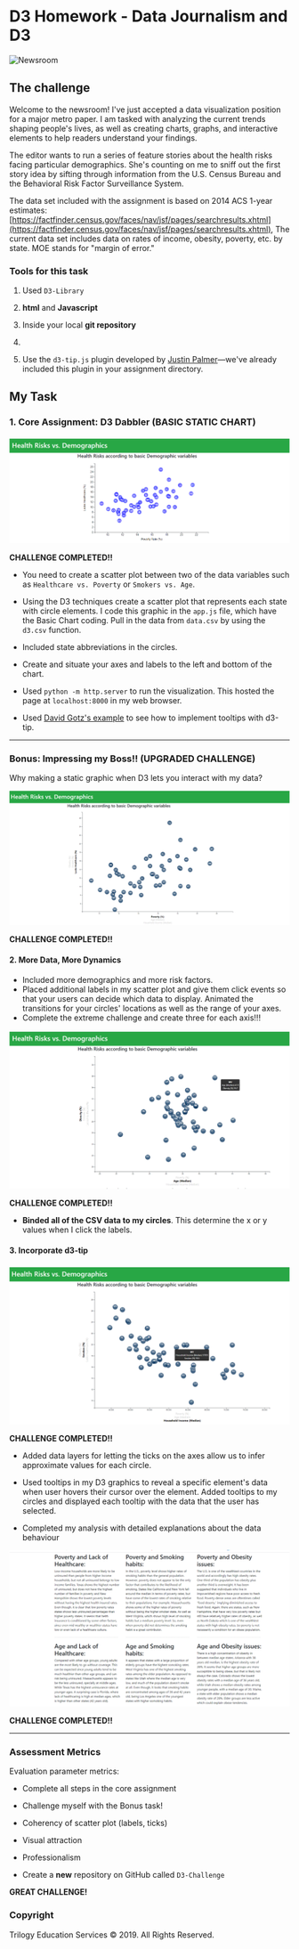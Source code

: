  # D3 Homework - Data Journalism and D3

![Newsroom](https://media.giphy.com/media/v2xIous7mnEYg/giphy.gif)

## The challenge

Welcome to the newsroom! I've just accepted a data visualization position for a major metro paper. I am tasked with analyzing the current trends shaping people's lives, as well as creating charts, graphs, and interactive elements to help readers understand your findings.

The editor wants to run a series of feature stories about the health risks facing particular demographics. She's counting on me to sniff out the first story idea by sifting through information from the U.S. Census Bureau and the Behavioral Risk Factor Surveillance System.

The data set included with the assignment is based on 2014 ACS 1-year estimates: [https://factfinder.census.gov/faces/nav/jsf/pages/searchresults.xhtml](https://factfinder.census.gov/faces/nav/jsf/pages/searchresults.xhtml), The current data set includes data on rates of income, obesity, poverty, etc. by state. MOE stands for "margin of error."

### Tools for this task

1. Used  `D3-Library`

2. **html** and **Javascript** 

3. Inside your local **git repository**

4. 

5. Use the `d3-tip.js` plugin developed by [Justin Palmer](https://github.com/Caged)—we've already included this plugin in your assignment directory.

## My Task

### 1. Core Assignment: D3 Dabbler (BASIC STATIC CHART)

![4-scatter](output/1BasicChart2Variables.png)

**CHALLENGE COMPLETED!!**

* You need to create a scatter plot between two of the data variables such as `Healthcare vs. Poverty` or `Smokers vs. Age`.

* Using the D3 techniques create a scatter plot that represents each state with circle elements. I code this graphic in the `app.js` file, which have the Basic Chart coding. Pull in the data from `data.csv` by using the `d3.csv` function. 

* Included state abbreviations in the circles.

* Create and situate your axes and labels to the left and bottom of the chart.

* Used `python -m http.server` to run the visualization. This hosted the page at `localhost:8000` in my web browser.

* Used [David Gotz's example](https://bl.ocks.org/davegotz/bd54b56723c154d25eedde6504d30ad7) to see how to implement tooltips with d3-tip.



- - -

### Bonus: Impressing my  Boss!! (UPGRADED CHALLENGE)

Why making a static graphic when D3 lets you interact with my data?

![7-animated-scatter](output/B1InitialBonusDynamicChartD3.png)

**CHALLENGE COMPLETED!!**

#### 2. More Data, More Dynamics

* Included more demographics and more risk factors.
* Placed additional labels in my scatter plot and give them click events so that your users can decide which data to display. Animated the transitions for your circles' locations as well as the range of your axes. 
* Complete the extreme challenge and create three for each axis!!!

![7-animated-scatter2](output/B2AnimatedTransitionsWithClickEvents.png)

**CHALLENGE COMPLETED!!**

* **Binded all of the CSV data to my circles**. This determine the x or y values when I click the labels.

#### 3. Incorporate d3-tip

![7-animated-scatter2](output/B3AnimatedTransWithCircleLables.png)

**CHALLENGE COMPLETED!!**

* Added data layers for letting the ticks on the axes allow us to infer approximate values for each circle.

* Used tooltips in my D3 graphics to reveal a specific element's data when user hovers their cursor over the element. Added tooltips to my circles and displayed each tooltip with the data that the user has selected.

* Completed my analysis with detailed explanations about the data behaviour 

![8-tooltip](output/B4CommentsForEachChartDisplay.png)

**CHALLENGE COMPLETED!!**


- - -

### Assessment Metrics

Evaluation parameter metrics:

* Complete all steps in the core assignment

* Challenge myself with the Bonus task!

* Coherency of scatter plot (labels, ticks)

* Visual attraction

* Professionalism

* Create a **new** repository on GitHub called `D3-Challenge` 


**GREAT CHALLENGE!**

### Copyright

Trilogy Education Services © 2019. All Rights Reserved.
